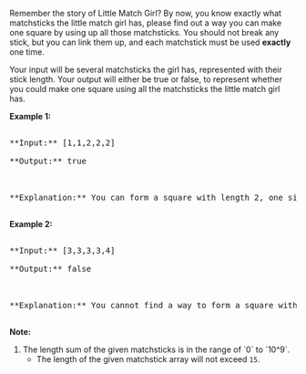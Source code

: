 
Remember the story of Little Match Girl? By now, you know exactly what matchsticks the little match girl has, please find out a way you can make one square by using up all those matchsticks. You should not break any stick, but you can link them up, and each matchstick must be used **exactly** one time.

 Your input will be several matchsticks the girl has, represented with their stick length. Your output will either be true or false, to represent whether you could make one square using all the matchsticks the little match girl has.

**Example 1:**<br />
<pre>
**Input:** [1,1,2,2,2]
**Output:** true

**Explanation:** You can form a square with length 2, one side of the square came two sticks with length 1.
</pre>


**Example 2:**<br />
<pre>
**Input:** [3,3,3,3,4]
**Output:** false

**Explanation:** You cannot find a way to form a square with all the matchsticks.
</pre>


**Note:**<br>
<ol>
<li>The length sum of the given matchsticks is in the range of `0` to `10^9`.
- The length of the given matchstick array will not exceed `15`.
</ol>


